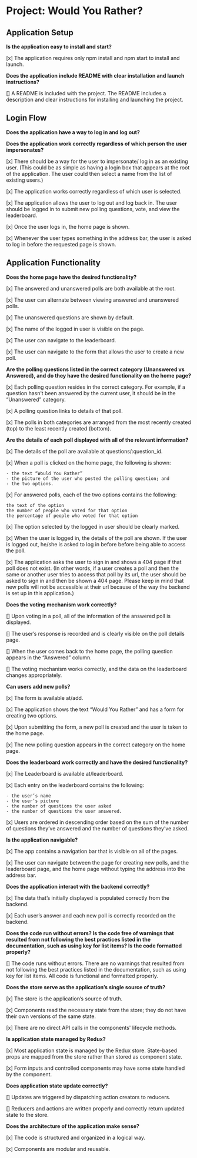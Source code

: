 # Project: Would You Rather?

## Application Setup

**Is the application easy to install and start?**

[x] The application requires only npm install and npm start to install and launch.

**Does the application include README with clear installation and launch instructions?**

[] A README is included with the project. The README includes a description and clear instructions for installing and launching the project.

## Login Flow

**Does the application have a way to log in and log out?**

**Does the application work correctly regardless of which person the user impersonates?**

[x] There should be a way for the user to impersonate/ log in as an existing user. (This could be as simple as having a login box that appears at the root of the application. The user could then select a name from the list of existing users.)

[x] The application works correctly regardless of which user is selected.

[x] The application allows the user to log out and log back in. The user should be logged in to submit new polling questions, vote, and view the leaderboard.

[x] Once the user logs in, the home page is shown.

[x] Whenever the user types something in the address bar, the user is asked to log in before the requested page is shown.

## Application Functionality

**Does the home page have the desired functionality?**

[x] The answered and unanswered polls are both available at the root.

[x] The user can alternate between viewing answered and unanswered polls.

[x] The unanswered questions are shown by default.

[x] The name of the logged in user is visible on the page.

[x] The user can navigate to the leaderboard.

[x] The user can navigate to the form that allows the user to create a new poll.

**Are the polling questions listed in the correct category (Unanswered vs Answered), and do they have the desired functionality on the home page?**

[x] Each polling question resides in the correct category. For example, if a question hasn’t been answered by the current user, it should be in the “Unanswered” category.

[x] A polling question links to details of that poll.

[x] The polls in both categories are arranged from the most recently created (top) to the least recently created (bottom).

**Are the details of each poll displayed with all of the relevant information?**

[x] The details of the poll are available at questions/:question_id.

[x] When a poll is clicked on the home page, the following is shown: 
    
    - the text “Would You Rather”
    - the picture of the user who posted the polling question; and
    - the two options.

[x] For answered polls, each of the two options contains the following:

    the text of the option
    the number of people who voted for that option
    the percentage of people who voted for that option

[x] The option selected by the logged in user should be clearly marked.

[x] When the user is logged in, the details of the poll are shown. If the user is logged out, he/she is asked to log in before before being able to access the poll.

[x] The application asks the user to sign in and shows a 404 page if that poll does not exist. (In other words, if a user creates a poll and then the same or another user tries to access that poll by its url, the user should be asked to sign in and then be shown a 404 page. Please keep in mind that new polls will not be accessible at their url because of the way the backend is set up in this application.)

**Does the voting mechanism work correctly?**

[] Upon voting in a poll, all of the information of the answered poll is displayed.

[] The user’s response is recorded and is clearly visible on the poll details page.

[] When the user comes back to the home page, the polling question appears in the “Answered” column.

[] The voting mechanism works correctly, and the data on the leaderboard changes appropriately.

**Can users add new polls?**

[x] The form is available at/add.

[x] The application shows the text “Would You Rather” and has a form for creating two options.

[x] Upon submitting the form, a new poll is created and the user is taken to the home page.

[x] The new polling question appears in the correct category on the home page.

**Does the leaderboard work correctly and have the desired functionality?**

[x] The Leaderboard is available at/leaderboard.

[x] Each entry on the leaderboard contains the following:

    - the user’s name
    - the user’s picture
    - the number of questions the user asked
    - the number of questions the user answered.

[x] Users are ordered in descending order based on the sum of the number of questions they’ve answered and the number of questions they’ve asked.

**Is the application navigable?**

[x] The app contains a navigation bar that is visible on all of the pages.

[x] The user can navigate between the page for creating new polls, and the leaderboard page, and the home page without typing the address into the address bar.

**Does the application interact with the backend correctly?**

[x] The data that’s initially displayed is populated correctly from the backend.

[x] Each user’s answer and each new poll is correctly recorded on the backend.

**Does the code run without errors? Is the code free of warnings that resulted from not following the best practices listed in the documentation, such as using key for list items? Is the code formatted properly?**

[] The code runs without errors. There are no warnings that resulted from not following the best practices listed in the documentation, such as using key for list items. All code is functional and formatted properly.

**Does the store serve as the application’s single source of truth?**

[x] The store is the application’s source of truth.

[x] Components read the necessary state from the store; they do not have their own versions of the same state.

[x] There are no direct API calls in the components' lifecycle methods.

**Is application state managed by Redux?**

[x] Most application state is managed by the Redux store. State-based props are mapped from the store rather than stored as component state.

[x] Form inputs and controlled components may have some state handled by the component.

**Does application state update correctly?**

[] Updates are triggered by dispatching action creators to reducers.

[] Reducers and actions are written properly and correctly return updated state to the store.

**Does the architecture of the application make sense?**

[x] The code is structured and organized in a logical way.

[x] Components are modular and reusable.